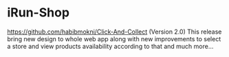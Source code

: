 # iRun-Shop
https://github.com/habibmokni/Click-And-Collect (Version 2.0)
This release bring new design to whole web app along with new improvements to select a store and view products availability according to that and much more...
